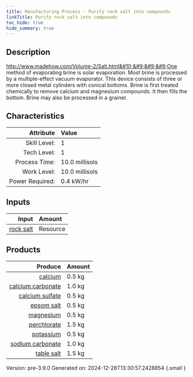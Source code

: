 ```yaml
---
title: Manufacturing Process - Purify rock salt into compounds
linkTitle: Purify rock salt into compounds
toc_hide: true
hide_summary: true
---
```


## Description
 http://www.madehow.com/Volume-2/Salt.html&#10;&#9;&#9;&#9;One method of evaporating brine is solar evaporation.&#10;&#9;&#9;&#9;Most brine is processed by a multiple-effect vacuum evaporator.&#10;&#9;&#9;&#9;This device consists of three or more closed metal cylinders with conical bottoms.&#10;&#9;&#9;&#9;Brine is first treated chemically to remove calcium and magnesium compounds.&#10;&#9;&#9;&#9;It then fills the bottom.&#10;&#9;&#9;&#9;Brine may also be processed in a grainer.&#10;&#9;&#9;

## Characteristics

| Attribute      | Value |
|--------:|:------|
|Skill Level:|1|
|Tech Level:|1|
|Process Time:|10.0 millisols|
|Work Level:|10.0 millisols|
|Power Required:|0.4 kW/hr|

## Inputs

| Input      | Amount |
|--------:|:------|
|[rock salt](/docs/definitions/resource/rock-salt)|Resource|7.5 kg|

## Products


| Produce      | Amount |
|--------:|:------|
|[calcium](/docs/definitions/resource/calcium)|0.5 kg|
|[calcium carbonate](/docs/definitions/resource/calcium-carbonate)|1.0 kg|
|[calcium sulfate](/docs/definitions/resource/calcium-sulfate)|0.5 kg|
|[epsom salt](/docs/definitions/resource/epsom-salt)|0.5 kg|
|[magnesium](/docs/definitions/resource/magnesium)|0.5 kg|
|[perchlorate](/docs/definitions/resource/perchlorate)|1.5 kg|
|[potassium](/docs/definitions/resource/potassium)|0.5 kg|
|[sodium carbonate](/docs/definitions/resource/sodium-carbonate)|1.0 kg|
|[table salt](/docs/definitions/resource/table-salt)|1.5 kg|


Version: pre-3.9.0 Generated on: 2024-12-28T13:30:57.2428854
{.small }

